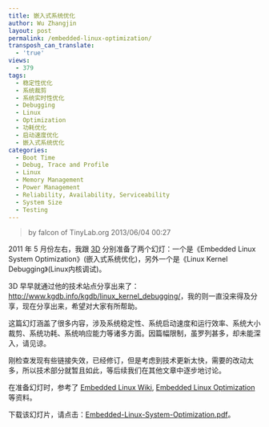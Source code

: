 ```yaml
---
title: 嵌入式系统优化
author: Wu Zhangjin
layout: post
permalink: /embedded-linux-optimization/
transposh_can_translate:
  - 'true'
views:
  - 379
tags:
  - 稳定性优化
  - 系统裁剪
  - 系统实时性优化
  - Debugging
  - Linux
  - Optimization
  - 功耗优化
  - 启动速度优化
  - 嵌入式系统优化
categories:
  - Boot Time
  - Debug, Trace and Profile
  - Linux
  - Memory Management
  - Power Management
  - Reliability, Availability, Serviceability
  - System Size
  - Testing
---
```


> by falcon of TinyLab.org
> 2013/06/04 00:27

2011 年 5 月份左右，我跟 [3D](http://www.kgdb.info) 分别准备了两个幻灯：一个是《Embedded Linux System Optimization》(嵌入式系统优化)，另外一个是《Linux Kernel Debugging》(Linux内核调试)。

3D 早早就通过他的技术站点分享出来了：<http://www.kgdb.info/kgdb/linux_kernel_debugging/>，我的则一直没来得及分享，现在分享出来，希望对大家有所帮助。

这篇幻灯涵盖了很多内容，涉及系统稳定性、系统启动速度和运行效率、系统大小裁剪、系统功耗、系统响应能力等诸多方面。因篇幅限制，虽罗列甚多，却未能深入，请见谅。

刚检查发现有些链接失效，已经修订，但是考虑到技术更新太快，需要的改动太多，所以技术部分就暂且如此，等后续我们在其他文章中逐步地讨论。

在准备幻灯时，参考了 [Embedded Linux Wiki](http://elinux.org), [Embedded Linux Optimization](http://free-electrons.com/docs/optimizations/) 等资料。

下载该幻灯片，请点击：[Embedded-Linux-System-Optimization.pdf](/wp-content/uploads/2013/06/Embedded-Linux-System-Optimization.pdf)。
